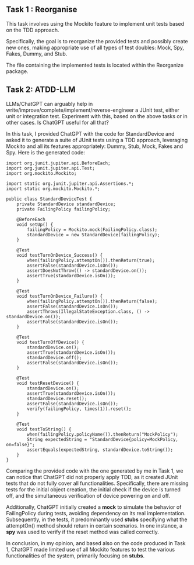 ## **Task 1 : Reorganise**

This task involves using the Mockito feature to implement unit tests based on the TDD approach. 

Specifically, the goal is to reorganize the provided tests and possibly create new ones, making appropriate use of all types of test doubles: Mock, Spy, Fakes, Dummy, and Stub. 

The file containing the implemented tests is located within the Reorganize package.

## **Task 2: ATDD-LLM**
LLMs/ChatGPT can arguably help in write/improve/complete/implement/reverse-engineer a JUnit test, either unit or integration test.
Experiment with this, based on the above tasks or in other cases. Is ChatGPT useful for all that?

In this task, I provided ChatGPT with the code for StandardDevice and asked it to generate a suite of JUnit tests using a TDD approach, leveraging Mockito and all its features appropriately: Dummy, Stub, Mock, Fakes and Spy. Here is the generated code:
```
import org.junit.jupiter.api.BeforeEach;
import org.junit.jupiter.api.Test;
import org.mockito.Mockito;

import static org.junit.jupiter.api.Assertions.*;
import static org.mockito.Mockito.*;

public class StandardDeviceTest {
    private StandardDevice standardDevice;
    private FailingPolicy failingPolicy;

    @BeforeEach
    void setUp() {
        failingPolicy = Mockito.mock(FailingPolicy.class);
        standardDevice = new StandardDevice(failingPolicy);
    }

    @Test
    void testTurnOnDevice_Success() {
        when(failingPolicy.attemptOn()).thenReturn(true);
        assertFalse(standardDevice.isOn());
        assertDoesNotThrow(() -> standardDevice.on());
        assertTrue(standardDevice.isOn());
    }

    @Test
    void testTurnOnDevice_Failure() {
        when(failingPolicy.attemptOn()).thenReturn(false);
        assertFalse(standardDevice.isOn());
        assertThrows(IllegalStateException.class, () -> standardDevice.on());
        assertFalse(standardDevice.isOn());
    }

    @Test
    void testTurnOffDevice() {
        standardDevice.on();
        assertTrue(standardDevice.isOn());
        standardDevice.off();
        assertFalse(standardDevice.isOn());
    }

    @Test
    void testResetDevice() {
        standardDevice.on();
        assertTrue(standardDevice.isOn());
        standardDevice.reset();
        assertFalse(standardDevice.isOn());
        verify(failingPolicy, times(1)).reset();
    }

    @Test
    void testToString() {
        when(failingPolicy.policyName()).thenReturn("MockPolicy");
        String expectedString = "StandardDevice{policy=MockPolicy, on=false}";
        assertEquals(expectedString, standardDevice.toString());
    }
}
```

Comparing the provided code with the one generated by me in Task 1, we can notice that ChatGPT did not properly apply TDD, 
as it created JUnit tests that do not fully cover all functionalities. Specifically, there are missing tests for the initial object creation, the initial check if the device is turned off, and the simultaneous verification of device powering on and off.

Additionally, ChatGPT initially created a **mock** to simulate the behavior of FailingPolicy during tests, avoiding dependency on its real implementation. 
Subsequently, in the tests, it predominantly used **stubs** specifying what the attemptOn() method should return in certain scenarios. 
In one instance, a **spy** was used to verify if the reset method was called correctly.

In conclusion, in my opinion, and based also on the code produced in Task 1, ChatGPT made limited use of all Mockito 
features to test the various functionalities of the system, primarily focusing on **stubs**.